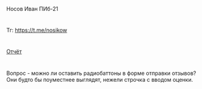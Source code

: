 Носов Иван ПИб-21 
# 
Тг: https://t.me/nosikow
#
[Отчёт](https://github.com/NosikovNeOleg/PgatuPracticeNodeJS/blob/ac8a16b19355e0764c9f28a37fbe55d52114f6c7/%D0%9E%D1%82%D1%87%D1%91%D1%82%20%D0%9F%D0%98%D0%9121%20%D0%9D%D0%BE%D1%81%D0%BE%D0%B2%20%D0%98%D0%B2%D0%B0%D0%BD.docx)
#
Вопрос - можно ли оставить радиобаттоны в форме отправки отзывов? Они будто бы поуместнее выглядят, нежели строчка с вводом оценки.


